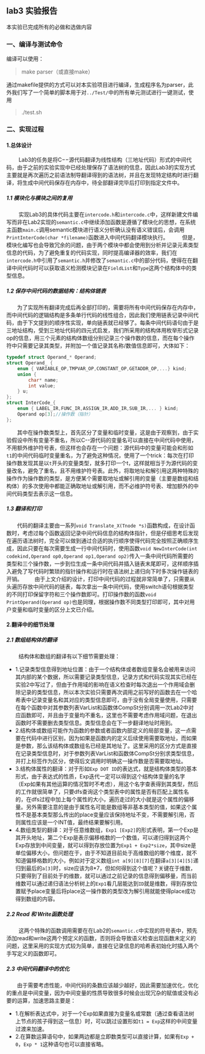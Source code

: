
## lab3 实验报告
本实验已完成所有的必做和选做内容
### 一、编译与测试命令
编译可以使用：
  > make parser（或直接make）

通过makefile提供的方式可以对本实验项目进行编译，生成程序名为parser，此外我们写了一个简单的脚本用于对`../Test/`中的所有单元测试进行一键测试，使用
  > ./test.sh
### 二、实现过程
#### 1.总体设计
&emsp;&emsp; Lab3的任务是将C−−源代码翻译为线性结构（三地址代码）形式的中间代码，由于之前的实验实现中已经处理保存了语法树的信息，因此Lab3的实现方式主要就是再次遍历之前语法制导翻译得到的语法树，并且在发现特定结构时进行翻译，将生成中间代码保存在内存中，待全部翻译完毕后打印到指定文件中。

##### 1.1 模块化与模块之间的复用
&emsp;&emsp; 实现Lab3的具体代码主要在`intercode.h`和`intercode.c`中，这样新建文件编写而非在Lab2实现的`semantic.c`中继续添加函数是遵循了模块化的思想，在系统主函数`main.c`调用semantic模块进行语义分析确认没有语义错误后，会调用`PrintInterCode(char *filename)`函数进入中间代码翻译模块执行。
&emsp;&emsp; 但是，模块化编写也会导致冗余的问题，由于两个模块中都会使用到分析并记录元素类型信息的代码，为了避免重复的代码实现，同时提高编译器的效率，我们在`intercode.h`中引用了`semantic.h`并修改了`semantic.c`中的部分代码，使得在在翻译中间代码时可以获取语义检测模块记录在`FieldList`和`Type`这两个结构体中的类型信息。

##### 1.2 保存中间代码的数据结构：结构体链表
&emsp;&emsp;为了实现所有翻译完成后再全部打印的，需要将所有中间代码保存在内存中，而中间代码的逻辑结构是多条单行代码的线性组合，因此我们使用链表记录中间代码，由于下文提到的顺序性实现，单向链表就已经够了。每条中间代码语句由于是三地址结构，受到三地址代码的四元式启发，我们所采用的结构体用枚举形式记录op的信息，用三个元素的结构体数组分别记录三个操作数的信息，而在每个操作符中只需要记录其类型，并附加一个值记录其名称/数值信息即可，大体如下：
```C
typedef struct Operand_* Operand;
struct Operand_ {
    enum { VARIABLE_OP,TMPVAR_OP,CONSTANT_OP,GETADDR_OP,...} kind;
    union {
        char* name;
        int value;
    } u;
};
struct InterCode_{
    enum { LABEL_IR,FUNC_IR,ASSIGN_IR,ADD_IR,SUB_IR,... } kind; 
    Operand op[3];//操作数（指针）
};
```
&emsp;&emsp;其中在操作数类型上，首先区分了变量和临时变量，这是由于观察到，由于实验假设中所有变量不重名，所以C--源代码的变量名可以直接在中间代码中使用，不用额外维护符号表，但这样也会存在一个问题：源代码中的变量可能会和形如`t1`的中间代码临时变量重名，为了避免这种情况，使用了一个trick：每次在打印操作数发现其是以`t`开头的变量类型，就多打印一个t，这样就相当于为源代码的变量改名，避免了重名，且不用维护符号表。此外，将取地址和解引用这两种特殊的操作作为操作数的类型，是方便某个需要取地址或解引用的变量（主要是数组和结构体）的多次使用中都能正确取地址或解引用，而不必维护符号表、增加额外的中间代码类型去表示这一信息。

##### 1.3 翻译和打印
&emsp;&emsp;代码的翻译主要由一系列`void Translate_X(Tnode *s)`函数构成，在设计函数时，考虑过每个函数返回记录中间代码信息的结构体指针，但是仔细思考后发现在遍历语法树时，完全可以做到通过合适的执行顺序使得代码完全按照正确顺序生成，因此只要在每次需要生成一行中间代码时，使用函数`void NewInterCode(int codekind,Operand op0,Operand op1,Operand op2)`传入一条中间代码所需要的类型和三个操作数，一步到位生成一条中间代码并插入链表末尾即可，这样顺序插入避免了写代码时繁琐的指针操作和运行时在语法树上递归向下时多次操作链表的开销。
&emsp;&emsp;由于上文介绍的设计，打印中间代码的过程就非常简单了，只需要从头遍历存放中间代码的链表，每次拿出一条中间代码，使用switch语句根据类型的不同打印保留字符和三个操作数即可。打印操作数的函数`void PrintOperand(Operand op)`也是同理，根据操作数不同类型打印即可，其中对用户变量和临时变量的区分上文已介绍。

#### 2.翻译中的细节处理
##### 2.1 数组结构体的翻译
&emsp;&emsp; 结构体和数组的翻译有以下细节需要处理：
- 1.记录类型信息得到地址位置：由于一个结构体或者数组变量名会被用来访问其内部的某个数据，所以需要记录类型信息，记录方式和代码实现其实已经在实验2中写过了，但由于作用域的影响在语义检查时每次退出一个作用域会删除记录的类型信息，所以本次实验只需要再次调用之前写好的函数去在一个哈希表中记录变量名和其对应的类型信息即可，由于没有全局变量使用，只需要在每个函数中对其参数列表VarList和函数体CompSt分别调用一次Lab2中对应函数即可，并且由于变量均不重名，这里也不需要考虑作用域问题，在退出函数时不需要删去类型信息。类型信息会在下一步翻译地址时用到。
- 2.结构体或数组可能作为函数的参数或者函数内部定义的局部变量，这一点需要在代码中进行区别，因为如果是函数内的定义后续使用需要取地址，而如果是参数，那么该结构体或数组名已经是其地址了。这里采用的区分方式是直接在记录类型信息时，对于参数列表VarList和函数体CompSt分别求类型信息，并打上标签作为区分，使得后文调用时明确这一操作数是否需要取地址。
- 3.结构体属性的翻译：对于形如`Exp DOT ID`的表达式，就是结构体类型的基本形式，由于表达式的性质，Exp迭代一定可以得到这个结构体变量的名字（Exp如果有其他运算的情况暂时不考虑），用这个名字查表得到其类型，然后的工作就很简单了，只要dfs查询这个类型表中的属性是否有匹配上属性名的，在dfs过程中加上每个属性的大小，遍历走过的大小就是这个属性的偏移量。另外需要注意的是由于属性名可能是数组等非基本类型的值，如果这个属性不是基本类型那么传出的place变量应该保持地址不变，不需要解引用，否则属性应该是一个INT值，最终结果要解引用。
- 4.数组类型的翻译：对于任意维数组，`Exp1 [Exp2]`的形式表明，第一个Exp是其开头地址，第二个Exp是表示偏移格数的一个数值，可以递归得到这两个Exp存放到中间变量，就可以得到存放位置为`Exp1 + Exp2*size`，其中size是单位偏移大小，但问题在于，由于不知道目前处于高维数组的哪个维度，就不知道偏移格数的大小，例如对于定义数组`int a[9][8][7]`在翻译`a[3][4][5]`递归到最后的`a[3]`时，size应该为8*7，但如何得到这个值呢？关键在于维数，只要得到了目前处于的维数，就可以通过之前记录的信息得到偏移量，而当前维数可以通过递归语法分析树上的`Exp1`看几层能达到`ID`就是维数，得到存放位置赋予place变量后将place这一操作数的类型改为解引用就能使得place成功得到数组的内容。

##### 2.2 Read 和 Write函数处理
&emsp;&emsp;  这两个特殊的函数调用需要在在Lab2的`semantic.c`中实现的符号表中，预先添加read和write这两个预定义的函数，否则将会导致语义检查出现函数未定义的问题，这里采用的实现方式较为简单，直接在记录信息的哈希表初始化时插入两个手写定义的函数即可。

##### 2.3 中间代码翻译中的优化
&emsp;&emsp;由于需要考虑性能，中间代码的条数应该越少越好，因此需要加速优化，优化的重点是中间变量，因为中间变量的性质导致很多时候会出现冗杂的赋值或没有必要的运算，加速思路主要是：
- 1.在解析表达式中，对于一个Exp如果直接为变量名或常数（通过查看语法树上节点的孩子得到这一信息）时，可以跳过设置形如`t1 = Exp`这样的中间变量过渡来加速。
- 2.在算数运算语句中，如果两边都是立即数类型可以直接计算，如果有`Exp + 0`，`Exp * 1`这种语句也可以直接省略。